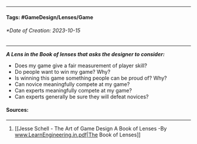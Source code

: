 __________________________________________________________________________
#### **Tags:** #GameDesign/Lenses/Game   
###### *Date of Creation: 2023-10-15
__________________________________________________________________________

***A Lens in the Book of lenses that asks the designer to consider:***
- Does my game give a fair measurement of player skill?
- Do people want to win my game? Why?
- Is winning this game something people can be proud of? Why?
- Can novice meaningfully compete at my game?
- Can experts meaningfully compete at my game?
- Can experts generally be sure they will defeat novices?
#### Sources:
__________________________________________________________________________
1. [[Jesse Schell - The Art of Game Design A Book of Lenses -By www.LearnEngineering.in.pdf|The Book of Lenses]]